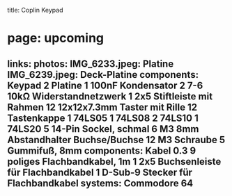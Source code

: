 title: Coplin Keypad
# page: upcoming
links:
photos:
    IMG_6233.jpeg: Platine
    IMG_6239.jpeg: Deck-Platine
components: Keypad
    2 Platine
    1 100nF Kondensator
    2 7-6 10kΩ Widerstandnetzwerk
    1 2x5 Stiftleiste mit Rahmen
    12 12x12x7.3mm Taster mit Rille
    12 Tastenkappe
    1 74LS05
    1 74LS08
    2 74LS10
    1 74LS20
    5 14-Pin Sockel, schmal
    6 M3 8mm Abstandhalter Buchse/Buchse
    12 M3 Schraube
    5 Gummifuß, 8mm
components: Kabel
    0.3 9 poliges Flachbandkabel, 1m
    1 2x5 Buchsenleiste für Flachbandkabel
    1 D-Sub-9 Stecker für Flachbandkabel
systems:
    Commodore 64
---
